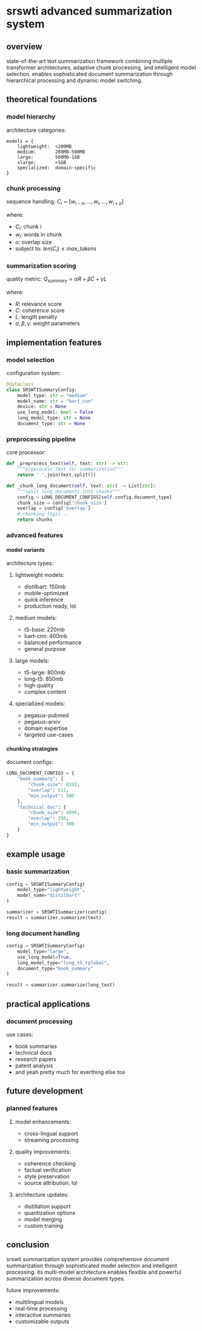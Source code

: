 # srswti advanced summarization system

## overview
state-of-the-art text summarization framework combining multiple transformer architectures, adaptive chunk processing, and intelligent model selection. enables sophisticated document summarization through hierarchical processing and dynamic model switching.

## theoretical foundations

### model hierarchy
architecture categories:
```
models = {
    lightweight:  <200MB
    medium:       200MB-500MB
    large:        500MB-1GB
    xlarge:       >1GB
    specialized:  domain-specific
}
```

### chunk processing
sequence handling:
$C_i = [w_{i-o}, ..., w_i, ..., w_{i+o}]$

where:
- $C_i$: chunk i
- $w_i$: words in chunk
- $o$: overlap size
- subject to: $len(C_i) \leq max\_tokens$

### summarization scoring
quality metric:
$Q_{summary} = \alpha R + \beta C + \gamma L$

where:
- $R$: relevance score
- $C$: coherence score
- $L$: length penalty
- $\alpha, \beta, \gamma$: weight parameters

## implementation features

### model selection
configuration system:
```python
@dataclass
class SRSWTISummaryConfig:
    model_type: str = "medium"
    model_name: str = "bart_cnn"
    device: str = None
    use_long_model: bool = False
    long_model_type: str = None
    document_type: str = None
```

### preprocessing pipeline
core processor:
```python
def _preprocess_text(self, text: str) -> str:
    """preprocess text for summarization"""
    return ' '.join(text.split())

def _chunk_long_document(self, text: str) -> List[str]:
    """split long documents into chunks"""
    config = LONG_DOCUMENT_CONFIGS[self.config.document_type]
    chunk_size = config['chunk_size']
    overlap = config['overlap']
    # chunking logic...
    return chunks
```

### advanced features

#### model variants
architecture types:
1. lightweight models:
   - distilbart: 150mb
   - mobile-optimized
   - quick inference
   - production ready, lol

2. medium models:
   - t5-base: 220mb
   - bart-cnn: 400mb
   - balanced performance
   - general purpose

3. large models:
   - t5-large: 800mb
   - long-t5: 850mb
   - high quality
   - complex content

4. specialized models:
   - pegasus-pubmed
   - pegasus-arxiv
   - domain expertise
   - targeted use-cases

#### chunking strategies
document configs:
```python
LONG_DOCUMENT_CONFIGS = {
    "book_summary": {
        "chunk_size": 8192,
        "overlap": 512,
        "min_output": 500
    },
    "technical_doc": {
        "chunk_size": 4096,
        "overlap": 256,
        "min_output": 300
    }
}
```

## example usage

### basic summarization
```python
config = SRSWTISummaryConfig(
    model_type="lightweight",
    model_name="distilbart"
)

summarizer = SRSWTISummarizer(config)
result = summarizer.summarize(text)
```

### long document handling
```python
config = SRSWTISummaryConfig(
    model_type="large",
    use_long_model=True,
    long_model_type="long_t5_tglobal",
    document_type="book_summary"
)

result = summarizer.summarize(long_text)
```


## practical applications

### document processing
use cases:
- book summaries
- technical docs
- research papers
- patent analysis
- and yeah pretty much for everthing else too
## future development

### planned features
1. model enhancements:
   - cross-lingual support
   - streaming processing

2. quality improvements:
   - coherence checking
   - factual verification
   - style preservation
   - source attribution, lol

3. architecture updates:
   - distillation support
   - quantization options
   - model merging
   - custom training

## conclusion
srswti summarization system provides comprehensive document summarization through sophisticated model selection and intelligent processing. its multi-model architecture enables flexible and powerful summarization across diverse document types.

future improvements:
- multilingual models
- real-time processing
- interactive summaries
- customizable outputs
